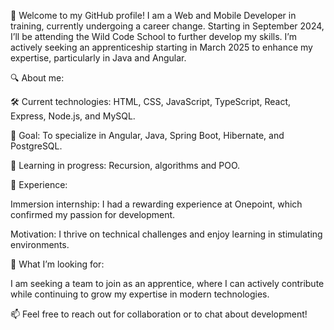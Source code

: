 🌟 Welcome to my GitHub profile!
I am a Web and Mobile Developer in training, currently undergoing a career change. Starting in September 2024, I’ll be attending the Wild Code School to further develop my skills. I’m actively seeking an apprenticeship starting in March 2025 to enhance my expertise, particularly in Java and Angular.

🔍 About me:

🛠️ Current technologies: HTML, CSS, JavaScript, TypeScript, React, Express, Node.js, and MySQL.

🚀 Goal: To specialize in Angular, Java, Spring Boot, Hibernate, and PostgreSQL.

📖 Learning in progress: Recursion, algorithms and POO.

🌱 Experience:

Immersion internship: I had a rewarding experience at Onepoint, which confirmed my passion for development.

Motivation: I thrive on technical challenges and enjoy learning in stimulating environments.

🎯 What I’m looking for:

I am seeking a team to join as an apprentice, where I can actively contribute while continuing to grow my expertise in modern technologies.

📫 Feel free to reach out for collaboration or to chat about development!
